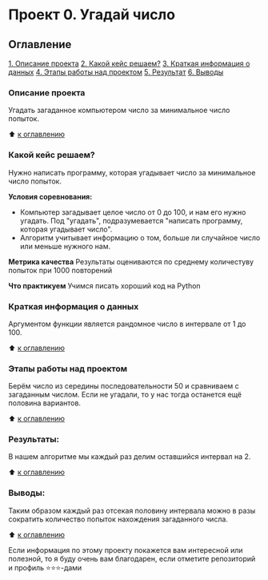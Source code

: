 # Проект 0. Угадай число

## Оглавление
[1. Описание проекта](https://github.com/eka23sokol/sf_data_science/tree/main/project_0/project_0/README.md#Описание-проекта)
[2. Какой кейс решаем?](https://github.com/eka23sokol/sf_data_science/tree/main/project_0/project_0/README.md#Какой-кейс-решаем)
[3. Краткая информация о данных](https://github.com/eka23sokol/sf_data_science/tree/main/project_0/project_0/README.md#Краткая-информация-о-данных)
[4. Этапы работы над проектом](https://github.com/eka23sokol/sf_data_science/tree/main/project_0/project_0/README.md#Этапы-работы-над-проектом)
[5. Результат](https://github.com/eka23sokol/sf_data_science/tree/main/project_0/project_0/README.md#Результат)
[6. Выводы](https://github.com/eka23sokol/sf_data_science/tree/main/project_0/project_0/README.md#Выводы)

### Описание проекта
Угадать загаданное компьютером число за минимальное число попыток.

:arrow_up: [к оглавлению](https://github.com/eka23sokol/sf_data_science/tree/main/project_0/project_0/README.md#Оглавление)

### Какой кейс решаем?
Нужно написать программу, которая угадывает число за минимальное число попыток.

**Условия соревнования:**
- Компьютер загадывает целое число от 0 до 100, и нам его нужно угадать. Под "угадать", подразумевается "написать программу, которая угадывает число".
- Алгоритм учитывает информацию о том, больше ли случайное число или меньше нужного нам.

**Метрика качества**
Результаты оцениваются по среднему количестуву попыток при 1000 повторений

**Что практикуем**
Учимся писать хороший код на Python

### Краткая информация о данных
Аргументом функции является рандомное число в интервале от 1 до 100.

:arrow_up: [к оглавлению](https://github.com/eka23sokol/sf_data_science/tree/main/project_0/project_0/README.md#Оглавление)

### Этапы работы над проектом  
Берём число из середины последовательности 50 и сравниваем с загаданным числом. Если не угадали, то у нас тогда останется ещё половина вариантов.

:arrow_up: [к оглавлению](https://github.com/eka23sokol/sf_data_science/tree/main/project_0/project_0/README.md#Оглавление)


### Результаты:  
В нашем алгоритме мы каждый раз делим оставшийся интервал на 2.

:arrow_up: [к оглавлению](https://github.com/eka23sokol/sf_data_science/tree/main/project_0/project_0/README.md#Оглавление)


### Выводы:  
Таким образом каждый раз отсекая половину интервала можно в разы сократить количество попыток нахождения загаданного числа.

:arrow_up: [к оглавлению](https://github.com/eka23sokol/sf_data_science/tree/main/project_0/project_0/README.md#Оглавление)


Если информация по этому проекту покажется вам интересной или полезной, то я буду очень вам благодарен, если отметите репозиторий и профиль ⭐️⭐️⭐️-дами